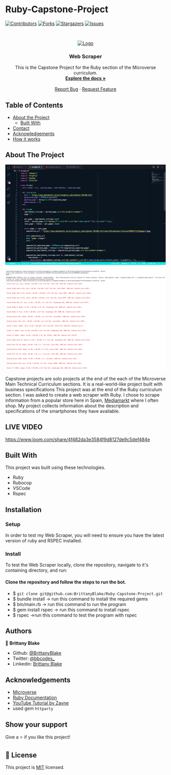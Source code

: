 # Ruby-Capstone-Project

<!--
*** Thanks for checking out this README Template. If you have a suggestion that would
*** make this better, please fork the repo and create a pull request or simply open
*** an issue with the tag "enhancement".
*** Thanks again! Now go create something AMAZING! :D
-->

<!-- PROJECT SHIELDS -->
<!--
*** I'm using markdown "reference style" links for readability.
*** Reference links are enclosed in brackets [ ] instead of parentheses ( ).
*** See the bottom of this document for the declaration of the reference variables
*** for contributors-url, forks-url, etc. This is an optional, concise syntax you may use.
*** https://www.markdownguide.org/basic-syntax/#reference-style-links
-->
[![Contributors][contributors-shield]][contributors-url]
[![Forks][forks-shield]][forks-url]
[![Stargazers][stars-shield]][stars-url]
[![Issues][issues-shield]][issues-url]

<!-- PROJECT LOGO -->
<br />
<p align="center">
  <a href="https://github.com/BrittanyBlake/Ruby-Capstone-Project">
    <img src="https://course_report_production.s3.amazonaws.com/rich/rich_files/rich_files/5726/s300/icon-white-on-murple-copy.png" alt="Logo" width="80" height="80">
  </a>

  <h3 align="center">Web Scraper</h3>

  <p align="center">
    This is the Capstone Project for the Ruby section of the Microverse curriculum.
    <br />
    <a href="https://github.com/BrittanyBlake/Ruby-Capstone-Project"><strong>Explore the docs »</strong></a>
    <br />
    <br />
    <a href="https://github.com/BrittanyBlake/Ruby-Capstone-Project/issues">Report Bug</a>
    ·
    <a href="https://github.com/BrittanyBlake/Ruby-Capstone-Project/issues">Request Feature</a>
  </p>
</p>

<!-- TABLE OF CONTENTS -->
## Table of Contents

* [About the Project](#about-the-project)
  * [Built With](#built-with)
* [Contact](#Authors)
* [Acknowledgements](#acknowledgements)
* [How it works](#How-it-works)

<!-- ABOUT THE PROJECT -->
## About The Project

![Screenshot](images/scrapercode.png)

![Screenshot](images/output.png)

Capstone projects are solo projects at the end of the each of the Microverse Main Technical Curriculum sections. It is a real-world-like project built with business specifications This project was at the end of the Ruby curriculum section. I was asked to create a web scraper with Ruby. I chose to scrape information from a popular store here in Spain, <a href="https://www.mediamarkt.es/es/category/_smartphones-701189.html?searchParams=&sort=&view=PRODUCTLIST&page=1">Mediamarkt</a> where I often shop. My project collects information about the description and specifications of the smartphones they have available. 



## LIVE VIDEO 

https://www.loom.com/share/4f482da3e3584f9d8127de9c5def484e

<!-- BUILD WITH -->
## Built With
This project was built using these technologies.
* Ruby
* Rubocop
* VSCode
* Rspec

<!-- ABOUT THE PROJECT -->
## Installation

### Setup

In order to test my Web Scraper, you will need to ensure you have the latest version of ruby and RSPEC installed.

### Install

To test the Web Scraper locally, clone the repository, navigate to it's containing directory, and run:

#### Clone the repository and follow the steps to run the bot.

- $ `git clone git@github.com:BrittanyBlake/Ruby-Capstone-Project.git`
- $  bundle install    -> run this command to install the required gems
- $  bin/main.rb       -> run this command to run the program
- $  gem install rspec -> run this command to install rspec 
- $  rspec             ->run this command to test the program with rspec


<!-- HOW IT WORKS -->



<!-- CONTACT -->
## Authors

👤 **Brittany Blake**

- Github: [@BrittanyBlake](https://github.com/BrittanyBlake)
- Twitter: [@bbcodes_](https://twitter.com/bbcodes_)
- Linkedin: [Brittany Blake](https://www.linkedin.com/in/brittany-blake-843951109/)

<!-- ACKNOWLEDGEMENTS -->
## Acknowledgements
* [Microverse](https://www.microverse.org/)
* [Ruby Documentation](https://www.ruby-lang.org/en/documentation/)
* [YouTube Tutorial by Zayne](https://www.youtube.com/watch?v=b3CLEUBdWwQ)
* used gem `httparty`

## Show your support

Give a ⭐️ if you like this project!

<!-- MARKDOWN LINKS & IMAGES -->
<!-- https://www.markdownguide.org/basic-syntax/#reference-style-links -->
[contributors-shield]: https://img.shields.io/github/contributors/BrittanyBlake/Ruby-Capstone-Project.svg?style=flat-square
[contributors-url]: https://github.com/BrittanyBlake/Ruby-Capstone-Project/graphs/contributors
[forks-shield]: https://img.shields.io/github/forks/BrittanyBlake/Ruby-Capstone-Project.svg?style=flat-square
[forks-url]: https://github.com/BrittanyBlake/Ruby-Capstone-Project/network/members
[stars-shield]: https://img.shields.io/github/stars/BrittanyBlake/Ruby-Capstone-Project.svg?style=flat-square
[stars-url]: https://github.com/BrittanyBlake/Ruby-Capstone-Project/stargazers
[issues-shield]: https://img.shields.io/github/issues/BrittanyBlake/Ruby-Capstone-Project.svg?style=flat-square
[issues-url]: https://github.com/BrittanyBlake/Ruby-Capstone-Project/issues

## 📝 License

This project is [MIT](https://opensource.org/licenses/MIT) licensed.
